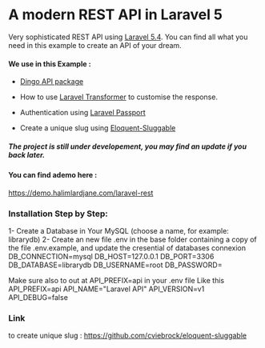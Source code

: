# A modern REST API in Laravel 5

Very sophisticated REST API using [Laravel 5.4](https://laravel.com). You can find all what you need in this example to create an API of your dream.

#### We use in this Example :

- [Dingo API package](https://github.com/dingo/api/)

- How to use [Laravel Transformer]( http://fractal.thephpleague.com/transformers/) to customise the response.

- Authentication using [Laravel Passport](https://laravel.com/docs/5.4/passport)

- Create a unique slug using [Eloquent-Sluggable](https://github.com/cviebrock/eloquent-sluggable)




##### The project is still under developement, you may find an update if you back later.



#### You can find ademo here : 
https://demo.halimlardjane.com/laravel-rest


### Installation Step by Step:

1- Create a Database in Your MySQL (choose a name, for example: librarydb)
2- Create an new file .env in the base folder containing a copy of the file .env.example, and update the cresential of databases connexion
    DB_CONNECTION=mysql
    DB_HOST=127.0.0.1
    DB_PORT=3306
    DB_DATABASE=librarydb
    DB_USERNAME=root
    DB_PASSWORD=
    
Make sure also to out at API_PREFIX=api in your .env file Like this
    API_PREFIX=api
    API_NAME="Laravel API"
    API_VERSION=v1
    API_DEBUG=false









### Link

to create unique slug :
https://github.com/cviebrock/eloquent-sluggable





